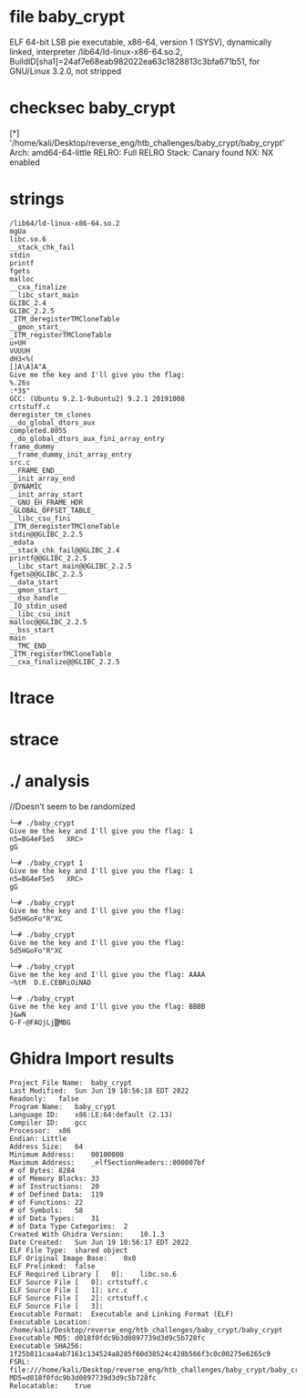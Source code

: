 # file baby_crypt
ELF 64-bit LSB pie executable, x86-64, version 1 (SYSV), dynamically linked, interpreter /lib64/ld-linux-x86-64.so.2, BuildID[sha1]=24af7e68eab982022ea63c1828813c3bfa671b51, for GNU/Linux 3.2.0, not stripped


# checksec baby_crypt                 
[*] '/home/kali/Desktop/reverse_eng/htb_challenges/baby_crypt/baby_crypt'
    Arch:     amd64-64-little
    RELRO:    Full RELRO
    Stack:    Canary found
    NX:       NX enabled

# strings
```
/lib64/ld-linux-x86-64.so.2
mgUa
libc.so.6
__stack_chk_fail
stdin
printf
fgets
malloc
__cxa_finalize
__libc_start_main
GLIBC_2.4
GLIBC_2.2.5
_ITM_deregisterTMCloneTable
__gmon_start__
_ITM_registerTMCloneTable
u+UH
VUUUH
dH3<%(
[]A\A]A^A_
Give me the key and I'll give you the flag: 
%.26s
:*3$"
GCC: (Ubuntu 9.2.1-9ubuntu2) 9.2.1 20191008
crtstuff.c
deregister_tm_clones
__do_global_dtors_aux
completed.8055
__do_global_dtors_aux_fini_array_entry
frame_dummy
__frame_dummy_init_array_entry
src.c
__FRAME_END__
__init_array_end
_DYNAMIC
__init_array_start
__GNU_EH_FRAME_HDR
_GLOBAL_OFFSET_TABLE_
__libc_csu_fini
_ITM_deregisterTMCloneTable
stdin@@GLIBC_2.2.5
_edata
__stack_chk_fail@@GLIBC_2.4
printf@@GLIBC_2.2.5
__libc_start_main@@GLIBC_2.2.5
fgets@@GLIBC_2.2.5
__data_start
__gmon_start__
__dso_handle
_IO_stdin_used
__libc_csu_init
malloc@@GLIBC_2.2.5
__bss_start
main
__TMC_END__
_ITM_registerTMCloneTable
__cxa_finalize@@GLIBC_2.2.5
```

# ltrace

# strace

# ./<file> analysis
//Doesn't seem to be randomized
```
└─# ./baby_crypt      
Give me the key and I'll give you the flag: 1
n5=BG4eF5e5   XRC>
gG

└─# ./baby_crypt 1
Give me the key and I'll give you the flag: 1
n5=BG4eF5e5   XRC>
gG

└─# ./baby_crypt  
Give me the key and I'll give you the flag:    
5d5HGoFo"R"XC

└─# ./baby_crypt
Give me the key and I'll give you the flag: 
5d5HGoFo"R"XC

└─# ./baby_crypt
Give me the key and I'll give you the flag: AAAA
~%tM  D.E.CEBRiOiNAD

└─# ./baby_crypt
Give me the key and I'll give you the flag: BBBB
}&wN
G-F-@FAQjLj▒MBG
```

# Ghidra Import results
```
Project File Name: 	baby_crypt
Last Modified:	Sun Jun 19 10:56:18 EDT 2022
Readonly:	false
Program Name:	baby_crypt
Language ID:	x86:LE:64:default (2.13)
Compiler ID:	gcc
Processor:	x86
Endian:	Little
Address Size:	64
Minimum Address:	00100000
Maximum Address:	_elfSectionHeaders::000007bf
# of Bytes:	8284
# of Memory Blocks:	33
# of Instructions:	20
# of Defined Data:	119
# of Functions:	22
# of Symbols:	58
# of Data Types:	31
# of Data Type Categories:	2
Created With Ghidra Version:	10.1.3
Date Created:	Sun Jun 19 10:56:17 EDT 2022
ELF File Type:	shared object
ELF Original Image Base:	0x0
ELF Prelinked:	false
ELF Required Library [   0]:	libc.so.6
ELF Source File [   0]:	crtstuff.c
ELF Source File [   1]:	src.c
ELF Source File [   2]:	crtstuff.c
ELF Source File [   3]:	
Executable Format:	Executable and Linking Format (ELF)
Executable Location:	/home/kali/Desktop/reverse_eng/htb_challenges/baby_crypt/baby_crypt
Executable MD5:	d018f0fdc9b3d0897739d3d9c5b728fc
Executable SHA256:	1f25b811caa4ab7161c134524a8285f60d38524c428b566f3c0c00275e6265c9
FSRL:	file:///home/kali/Desktop/reverse_eng/htb_challenges/baby_crypt/baby_crypt?MD5=d018f0fdc9b3d0897739d3d9c5b728fc
Relocatable:	true
```
